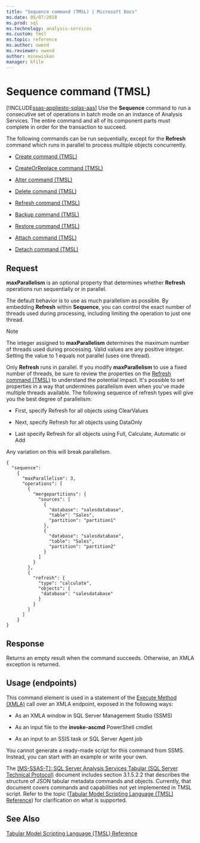 ```yaml
---
title: "Sequence command (TMSL) | Microsoft Docs"
ms.date: 05/07/2018
ms.prod: sql
ms.technology: analysis-services
ms.custom: tmsl
ms.topic: reference
ms.author: owend
ms.reviewer: owend
author: minewiskan
manager: kfile
---
```

# Sequence command (TMSL)
[!INCLUDE[ssas-appliesto-sqlas-aas](../../includes/ssas-appliesto-sqlas-aas.md)]
  Use the **Sequence** command to run a consecutive set of operations in batch mode on an instance of Analysis Services.  The entire command and all of its component parts must complete in order for the transaction to succeed.  
  
 The following commands can be run sequentially, except for the **Refresh** command which runs in parallel to process multiple objects concurrently.  
  
-   [Create command &#40;TMSL&#41;](../../analysis-services/tabular-models-scripting-language-commands/create-command-tmsl.md)  
  
-   [CreateOrReplace command &#40;TMSL&#41;](../../analysis-services/tabular-models-scripting-language-commands/createorreplace-command-tmsl.md)  
  
-   [Alter command &#40;TMSL&#41;](../../analysis-services/tabular-models-scripting-language-commands/alter-command-tmsl.md)  
  
-   [Delete command &#40;TMSL&#41;](../../analysis-services/tabular-models-scripting-language-commands/delete-command-tmsl.md)  
  
-   [Refresh command &#40;TMSL&#41;](../../analysis-services/tabular-models-scripting-language-commands/refresh-command-tmsl.md)  
  
-   [Backup command &#40;TMSL&#41;](../../analysis-services/tabular-models-scripting-language-commands/backup-command-tmsl.md)  
  
-   [Restore command &#40;TMSL&#41;](../../analysis-services/tabular-models-scripting-language-commands/restore-command-tmsl.md)  
  
-   [Attach command &#40;TMSL&#41;](../../analysis-services/tabular-models-scripting-language-commands/attach-command-tmsl.md)  
  
-   [Detach command &#40;TMSL&#41;](../../analysis-services/tabular-models-scripting-language-commands/detach-command-tmsl.md)  
  
## Request  
 **maxParallelism** is an optional property that determines whether **Refresh** operations run sequentially or in parallel.  
  
 The default behavior is to use as much parallelism as possible. By embedding **Refresh** within **Sequence**, you can control the exact number of threads used during processing, including limiting the operation to just one thread.  
  
> [!NOTE]  
>  The integer assigned to **maxParallelism** determines the maximum number of threads used during processing. Valid values are any positive integer. Setting the value to 1 equals not parallel (uses one thread).  
  
 Only **Refresh** runs in parallel. If you modify **maxParallelism** to use a fixed number of threads, be sure to review the properties on the [Refresh command &#40;TMSL&#41;](../../analysis-services/tabular-models-scripting-language-commands/refresh-command-tmsl.md) to understand the potential impact. It's possible to set properties in a way that undermines parallelism even when you've made multiple threads available. The following sequence of refresh types will give you the best degree of parallelism:  
  
-   First, specify Refresh for all objects using ClearValues  
  
-   Next, specify Refresh for all objects using DataOnly  
  
-   Last specify Refresh for all objects using Full, Calculate, Automatic or Add  
  
 Any variation on this will break parallelism.  
  
```  
{   
  "sequence":    
    {   
      "maxParallelism": 3,   
      "operations": [   
        {   
          "mergepartitions": {   
            "sources": [   
              {   
                "database": "salesdatabase",   
                "table": "Sales",   
                "partition": "partition1"   
              },   
              {   
                "database": "salesdatabase",   
                "table": "Sales",   
                "partition": "partition2"   
              }   
            ]   
          }   
        },   
        {   
          "refresh": {   
            "type": "calculate",   
            "objects": {   
             "database": "salesdatabase"   
            }   
          }   
        }   
      ]   
    }      
}   
```  
  
## Response  
 Returns an empty result when the command succeeds. Otherwise, an XMLA exception is returned.  
  
## Usage (endpoints)  
 This command element is used in  a statement of the [Execute Method &#40;XMLA&#41;](../../analysis-services/xmla/xml-elements-methods-execute.md) call over an XMLA endpoint, exposed in the following ways:  
  
-   As an XMLA window in SQL Server Management Studio (SSMS)  
  
-   As an input file to the **invoke-ascmd** PowerShell cmdlet  
  
-   As an input to an SSIS task or SQL Server Agent job  
  
 You cannot generate a ready-made script  for this command from SSMS. Instead, you can start with an example or write your own.  
  
 The [\[MS-SSAS-T\]: SQL Server Analysis Services Tabular (SQL Server Technical Protocol)](http://go.microsoft.com/fwlink/p/?LinkId=784855) document includes section 3.1.5.2.2 that describes the structure of JSON tabular metadata commands and objects. Currently, that document covers commands and capabilities not yet implemented in TMSL script. Refer to the topic ([Tabular Model Scripting Language &#40;TMSL&#41; Reference](../../analysis-services/tabular-model-scripting-language-tmsl-reference.md)) for clarification on what is supported.  
  
## See Also  
 [Tabular Model Scripting Language &#40;TMSL&#41; Reference](../../analysis-services/tabular-model-scripting-language-tmsl-reference.md)  
  
  
